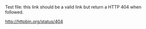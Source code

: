 Test file: this link should be a valid link but return a HTTP 404 when followed.

http://httpbin.org/status/404
